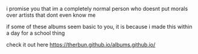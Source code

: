 i promise you that im a completely normal person who doesnt put morals over artists that dont even know me

if some of these albums seem basic to you, it is because i made this within a day for a school thing

check it out here https://therbun.github.io/albums.github.io/ 




